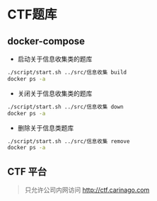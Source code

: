 # CTF题库

## docker-compose
- 启动关于信息收集类的题库
```bash
./script/start.sh ../src/信息收集 build
docker ps -a
```

- 关闭关于信息收集类的题库

```bash
./script/start.sh ../src/信息收集 down
docker ps -a
```

- 删除关于信息类题库

```bash
./script/start.sh ../src/信息收集 remove
docker ps -a
```
## CTF 平台
> 只允许公司内网访问
> http://ctf.carinago.com